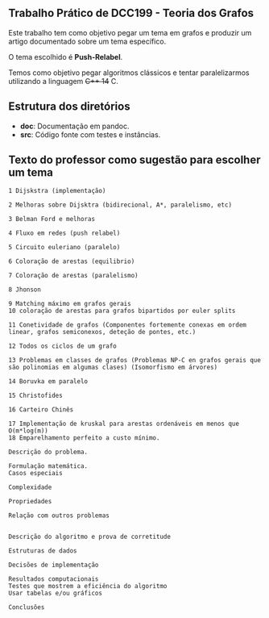 ## Trabalho Prático de DCC199 - Teoria dos Grafos

Este trabalho tem como objetivo pegar um tema em grafos e produzir um artigo documentado sobre um tema específico.

O tema escolhido é **Push-Relabel**.

Temos como objetivo pegar algoritmos clássicos e tentar paralelizarmos utilizando a linguagem ~~C++ 14~~ C.

## Estrutura dos diretórios

- **doc**: Documentação em pandoc.
- **src**: Código fonte com testes e instâncias.

## Texto do professor como sugestão para escolher um tema

```
1 Dijskstra (implementação)

2 Melhoras sobre Dijsktra (bidirecional, A*, paralelismo, etc)

3 Belman Ford e melhoras

4 Fluxo em redes (push relabel)

5 Circuito euleriano (paralelo)

6 Coloração de arestas (equilibrio)

7 Coloração de arestas (paralelismo)

8 Jhonson

9 Matching máximo em grafos gerais
10 coloração de arestas para grafos bipartidos por euler splits

11 Conetividade de grafos (Componentes fortemente conexas em ordem linear, grafos semiconexos, deteção de pontes, etc.)

12 Todos os ciclos de um grafo

13 Problemas em classes de grafos (Problemas NP-C en grafos gerais que são polinomias em algumas clases) (Isomorfismo em árvores)

14 Boruvka em paralelo

15 Christofides

16 Carteiro Chinês

17 Implementação de kruskal para arestas ordenáveis em menos que O(m*log(m))
18 Emparelhamento perfeito a custo mínimo.

Descrição do problema.

Formulação matemática.
Casos especiais

Complexidade

Propriedades

Relação com outros problemas


Descrição do algoritmo e prova de corretitude

Estruturas de dados

Decisões de implementação

Resultados computacionais
Testes que mostrem a eficiência do algoritmo
Usar tabelas e/ou gráficos

Conclusões

```
